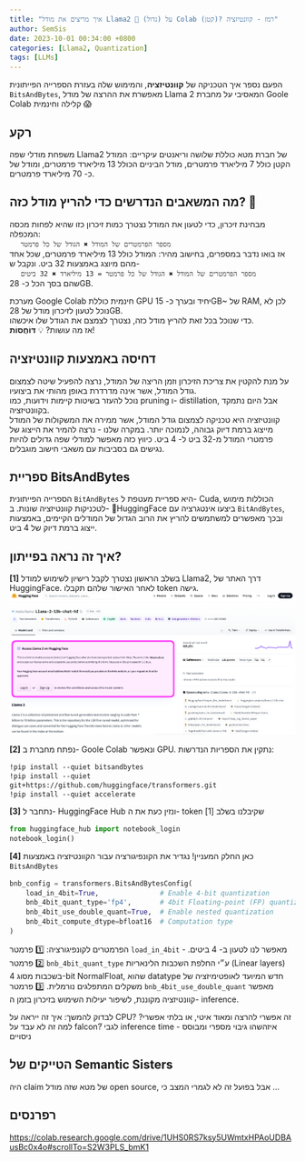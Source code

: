 ```yaml
---
title: "איך מריצים את מודל Llama2 🦙 (גדול) על Colab (קטן)? רמז - קוונטיזציה"
author: SemSis 
date: 2023-10-01 00:34:00 +0800
categories: [Llama2, Quantization]
tags: [LLMs]
---
```


הפעם נספר איך הטכניקה של **קוונטיזציה**, והמימוש שלה בעזרת הספרייה הפייתונית `BitsAndBytes`, מאפשרת את ההרצה של מודל Llama 2 המאסיבי על מחברת Goole Colab קלילה וחינמית 😱

## רקע

משפחת מודלי שפה Llama2 של חברת מטא כוללת שלושה וריאנטים עיקריים: המודל הקטן כולל 7 מיליארד פרמטרים, מודל הביניים הכולל 13 מיליארד פרמטרים, ומודל של כ- 70 מיליארד פרמטרים.

## מה המשאבים הנדרשים כדי להריץ מודל כזה? 🔨

מבחינת זיכרון, כדי לטעון את המודל נצטרך כמות זיכרון כזו שהיא לפחות מכסה המכפלה:\
&nbsp;&nbsp;&nbsp;&nbsp; `מספר הפרמטרים של המודל ✖️ הגודל של כל פרמטר`\
אז בואו נדבר במספרים, בחישוב מהיר: המודל כולל 13 מיליארד פרמטרים, שכל אחד מהם מיוצג באמצעות 32 ביט. ונקבל ש-\
&nbsp;&nbsp;&nbsp;&nbsp; `מספר הפרמטרים של המודל ✖️ הגודל של כל פרמטר = 13 מיליארד ✖️ 32 ביטים` \
שהם בסך הכל כ- 28GB.

מערכת Google Colab חינמית כוללת GPU יחיד ובערך כ- 15GB~ של RAM, לכן לא נוכל לטעון לזיכרון מודל של 28GB.\
כדי שנוכל בכל זאת להריץ מודל כזה, נצטרך לצמצם את הגודל שלו איכשהו.\
אז מה עושות?  💡 **דּוֹחֲסוֹת**!

## דחיסה באמצעות קוונטיזציה
על מנת להקטין את צריכת הזיכרון וזמן הריצה של המודל, נרצה להפעיל שיטה לצמצום גודל המודל, אשר אינה מדרדרת באופן מהותי את ביצועיו.\
נוכל להעזר בשיטות קיימות וידועות, כמו pruning ו- distillation, אבל היום נתמקד בקוונטיזציה.\
קוונטיזציה היא טכניקה לצמצום גודל המודל, אשר ממירה את המשקולות של המודל מייצוג ברמת דיוק גבוהה, לנמוכה יותר. במקרה שלנו - נרצה להמיר את הייצוג של פרמטרי המודל מ-32 ביט ל- 4 ביט. כיווץ כזה מאפשר למודלי שפה גדולים להיות נגישים גם בסביבות עם משאבי חישוב מוגבלים.

## ספריית BitsAndBytes

הספרייה הפייתונית `BitAndBytes` היא ספריית מעטפת ל- Cuda, הכוללות מימוש לטכניקות קוונטיזציה שונות. ב- 🤗HuggingFace ביצעו אינטגרציה עם `BitAndBytes`, ובכך מאפשרים למשתמשים להריץ את הרוב הגדול של המודלים הקיימים, באמצעות ייצוג ברמת דיוק של 4 ביט.

## איך זה נראה בפייתון?

**[1]** בשלב הראשון נצטרך לקבל רישיון לשימוש למודל Llama2, דרך האתר של HuggingFace. לאחר האישור שלהם תקבלו token גישה.
![My image Name](/assets/images/post02_llama/llama_2_marker_v2.png)

**[2]** נפתח מחברת ב- Goole Colab ונאפשר GPU.
נתקין את הספריות הנדרשות:
```console
!pip install --quiet bitsandbytes
!pip install --quiet git+https://github.com/huggingface/transformers.git
!pip install --quiet accelerate
```

**[3]** נתחבר ל- HuggingFace Hub ונזין כעת את ה- token שקיבלנו בשלב [1] 

```python
from huggingface_hub import notebook_login
notebook_login()
```


**[4]** כאן החלק המעניין! נגדיר את הקונפיגורציה עבור הקוונטיזציה באמצעות `BitsAndBytes`

```python
bnb_config = transformers.BitsAndBytesConfig(
    load_in_4bit=True,               # Enable 4-bit quantization
    bnb_4bit_quant_type='fp4',       # 4bit Floating-point (FP) quantization
    bnb_4bit_use_double_quant=True,  # Enable nested quantization
    bnb_4bit_compute_dtype=bfloat16  # Computation type
)
```
הפרמטרים לקונפיגורציה:
1️⃣ פרמטר `load_in_4bit` - מאפשר לנו לטעון ב- 4 ביטים.
2️⃣ פרמטר `bnb_4bit_quant_type` ע״י החלפת השכבות הלינאריות (Linear layers) בשכבות מסוג 4-bit NormalFloat, שהוא datatype חדש המיועד לאופטימיזציה של משקלים המתפלגים נורמלית.
3️⃣ פרמטר `bnb_4bit_use_double_quant` מאפשר קוונטיזציה מקוננת, לשיפור יעילות השימוש בזיכרון בזמן ה- inference.

לבדוק להמשך:
איך זה ייראה על CPU? זה אפשרי להרצה ומאוד איטי, או בלתי אפשרי?
למה זה לא עבד על falcon?ֿ
לגבי inference time - איזהשהו גיבוי מספרי ומבוסס ניסויים






## הטייקים של Semantic Sisters

היה claim של מטא שזה מודל open source, אבל בפועל זה לא לגמרי המצב כי …


## רפרנסים

https://colab.research.google.com/drive/1UHS0RS7ksy5UWmtxHPAoUDBAusBc0x4o#scrollTo=S2W3PLS_bmK1
